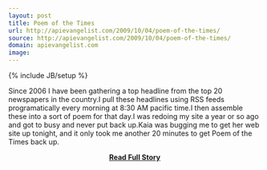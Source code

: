 ```yaml
---
layout: post
title: Poem of the Times
url: http://apievangelist.com/2009/10/04/poem-of-the-times/
source: http://apievangelist.com/2009/10/04/poem-of-the-times/
domain: apievangelist.com
image: 
---
```

{% include JB/setup %}<p>Since 2006 I have been gathering a top headline from the top 20 newspapers in the country.I pull these headlines using RSS feeds programatically every morning at 8:30 AM pacific time.I then assemble these into a sort of poem for that day.I was redoing my site a year or so ago and got to busy and never put back up.Kaia was bugging me to get her web site up tonight, and it only took me another 20 minutes to get Poem of the Times back up.</p>
<center><p><a href="http://apievangelist.com/2009/10/04/poem-of-the-times/" style='padding:25px; font-sze:18px; font-weight: bold;'>Read Full Story</a></p></center>
